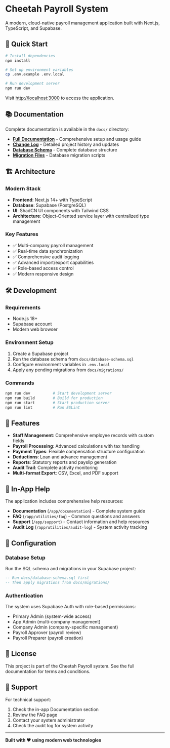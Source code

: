 # Cheetah Payroll System

A modern, cloud-native payroll management application built with Next.js, TypeScript, and Supabase.

## 🚀 Quick Start

```bash
# Install dependencies
npm install

# Set up environment variables
cp .env.example .env.local

# Run development server
npm run dev
```

Visit [http://localhost:3000](http://localhost:3000) to access the application.

## 📚 Documentation

Complete documentation is available in the `docs/` directory:

- **[Full Documentation](docs/README.md)** - Comprehensive setup and usage guide
- **[Change Log](docs/change-log.md)** - Detailed project history and updates
- **[Database Schema](docs/database-schema.sql)** - Complete database structure
- **[Migration Files](docs/migrations/)** - Database migration scripts

## 🏗️ Architecture

### Modern Stack

- **Frontend**: Next.js 14+ with TypeScript
- **Database**: Supabase (PostgreSQL)
- **UI**: ShadCN UI components with Tailwind CSS
- **Architecture**: Object-Oriented service layer with centralized type management

### Key Features

- ✅ Multi-company payroll management
- ✅ Real-time data synchronization
- ✅ Comprehensive audit logging
- ✅ Advanced import/export capabilities
- ✅ Role-based access control
- ✅ Modern responsive design

## 🛠️ Development

### Requirements

- Node.js 18+
- Supabase account
- Modern web browser

### Environment Setup

1. Create a Supabase project
2. Run the database schema from `docs/database-schema.sql`
3. Configure environment variables in `.env.local`
4. Apply any pending migrations from `docs/migrations/`

### Commands

```bash
npm run dev          # Start development server
npm run build        # Build for production
npm run start        # Start production server
npm run lint         # Run ESLint
```

## 🌟 Features

- **Staff Management**: Comprehensive employee records with custom fields
- **Payroll Processing**: Advanced calculations with tax handling
- **Payment Types**: Flexible compensation structure configuration
- **Deductions**: Loan and advance management
- **Reports**: Statutory reports and payslip generation
- **Audit Trail**: Complete activity monitoring
- **Multi-format Export**: CSV, Excel, and PDF support

## 📖 In-App Help

The application includes comprehensive help resources:

- **Documentation** (`/app/documentation`) - Complete system guide
- **FAQ** (`/app/utilities/faq`) - Common questions and answers
- **Support** (`/app/support`) - Contact information and help resources
- **Audit Log** (`/app/utilities/audit-log`) - System activity tracking

## 🔧 Configuration

### Database Setup

Run the SQL schema and migrations in your Supabase project:

```sql
-- Run docs/database-schema.sql first
-- Then apply migrations from docs/migrations/
```

### Authentication

The system uses Supabase Auth with role-based permissions:

- Primary Admin (system-wide access)
- App Admin (multi-company management)
- Company Admin (company-specific management)
- Payroll Approver (payroll review)
- Payroll Preparer (payroll creation)

## 📄 License

This project is part of the Cheetah Payroll system. See the full documentation for terms and conditions.

## 🤝 Support

For technical support:

1. Check the in-app Documentation section
2. Review the FAQ page
3. Contact your system administrator
4. Check the audit log for system activity

---

**Built with ❤️ using modern web technologies**
